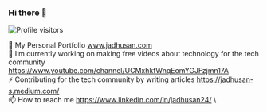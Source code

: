 ### Hi there 👋
![Profile visitors](https://visitor-badge.glitch.me/badge?page_id=Jadhusan-S.visitor-badge)

💬 My Personal Portfolio www.jadhusan.com             \
🔭 I’m currently working on making free videos about technology for the tech community https://www.youtube.com/channel/UCMxhkfWnqEomYGJFzjmn17A     \
⚡ Contributing for the tech community by writing articles https://jadhusan-s.medium.com/       \
📫 How to reach me https://www.linkedin.com/in/jadhusan24/                  \

<!--
**Jadhusan-S/Jadhusan-S** is a ✨ _special_ ✨ repository because its `README.md` (this file) appears on your GitHub profile.

Here are some ideas to get you started:

- 🔭 I’m currently working on ...
- 🌱 I’m currently learning ...
- 👯 I’m looking to collaborate on ...
- 🤔 I’m looking for help with ...
- 💬 Ask me about ...
- 📫 How to reach me: ...
- 😄 Pronouns: ...
- ⚡ Fun fact: ...
-->
